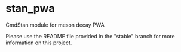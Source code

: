 # stan_pwa
CmdStan module for meson decay PWA

Please use the README file provided in the
"stable" branch for more information on this project. 
